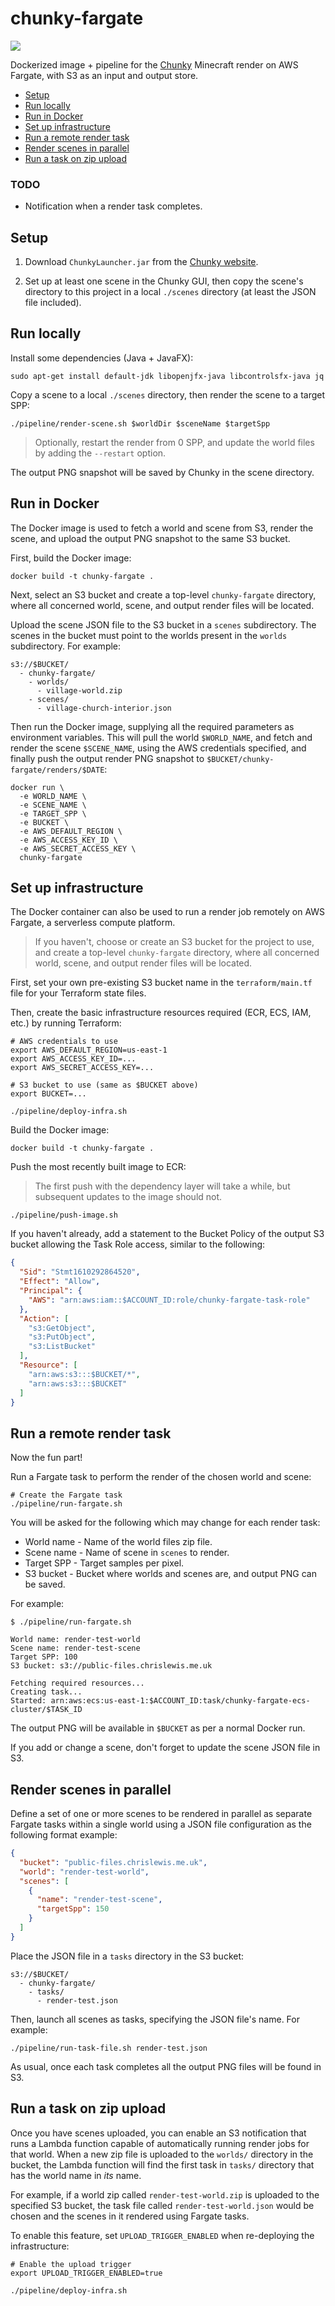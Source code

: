 # chunky-fargate

![](sample.png)

Dockerized image + pipeline for the [Chunky](https://chunky.llbit.se/) Minecraft
render on AWS Fargate, with S3 as an input and output store.

* [Setup](#setup)
* [Run locally](#run-locally)
* [Run in Docker](#run-in-docker)
* [Set up infrastructure](#set-up-infrastructure)
* [Run a remote render task](#run-a-remote-render-task)
* [Render scenes in parallel](#render-scenes-in-parallel)
* [Run a task on zip upload](#run-a-task-on-zip-upload)

### TODO

- Notification when a render task completes.


## Setup

1. Download `ChunkyLauncher.jar` from the
[Chunky website](https://chunky.llbit.se/).

2. Set up at least one scene in the Chunky GUI, then copy the scene's directory
   to this project in a local `./scenes` directory
   (at least the JSON file included).


## Run locally

Install some dependencies (Java + JavaFX):

```shell
sudo apt-get install default-jdk libopenjfx-java libcontrolsfx-java jq
```

Copy a scene to a local `./scenes` directory, then render the scene to a target
SPP:

```shell
./pipeline/render-scene.sh $worldDir $sceneName $targetSpp
```

> Optionally, restart the render from 0 SPP, and update the world files by
> adding the `--restart` option.

The output PNG snapshot will be saved by Chunky in the scene directory.


## Run in Docker

The Docker image is used to fetch a world and scene from S3, render the scene,
and upload the output PNG snapshot to the same S3 bucket.

First, build the Docker image:

```shell
docker build -t chunky-fargate .
```

Next, select an S3 bucket and create a top-level `chunky-fargate` directory,
where all concerned world, scene, and output render files will be located.

Upload the scene JSON file to the S3 bucket in a `scenes` subdirectory. The
scenes in the bucket must point to the worlds present in the `worlds`
subdirectory. For example:

```
s3://$BUCKET/
  - chunky-fargate/
    - worlds/
      - village-world.zip
    - scenes/
      - village-church-interior.json
```

Then run the Docker image, supplying all the required parameters as environment
variables. This will pull the world `$WORLD_NAME`, and fetch and render
the scene `$SCENE_NAME`, using the AWS credentials specified, and finally push
the output render PNG snapshot to `$BUCKET/chunky-fargate/renders/$DATE`:

```shell
docker run \
  -e WORLD_NAME \
  -e SCENE_NAME \
  -e TARGET_SPP \
  -e BUCKET \
  -e AWS_DEFAULT_REGION \
  -e AWS_ACCESS_KEY_ID \
  -e AWS_SECRET_ACCESS_KEY \
  chunky-fargate
```


## Set up infrastructure

The Docker container can also be used to run a render job remotely on AWS
Fargate, a serverless compute platform.

> If you haven't, choose or create an S3 bucket for the project to use, and
> create a top-level `chunky-fargate` directory, where all concerned world,
> scene, and output render files will be located.

First, set your own pre-existing S3 bucket name in the `terraform/main.tf` file
for your Terraform state files.

Then, create the basic infrastructure resources required (ECR, ECS, IAM, etc.)
by running Terraform:

```shell
# AWS credentials to use
export AWS_DEFAULT_REGION=us-east-1
export AWS_ACCESS_KEY_ID=...
export AWS_SECRET_ACCESS_KEY=...

# S3 bucket to use (same as $BUCKET above)
export BUCKET=...

./pipeline/deploy-infra.sh
```

Build the Docker image:

```shell
docker build -t chunky-fargate .
```

Push the most recently built image to ECR:

> The first push with the dependency layer will take a while, but subsequent
> updates to the image should not.

```shell
./pipeline/push-image.sh
```

If you haven't already, add a statement to the Bucket Policy of the output
S3 bucket allowing the Task Role access, similar to the following:

```json
{
  "Sid": "Stmt1610292864520",
  "Effect": "Allow",
  "Principal": {
    "AWS": "arn:aws:iam::$ACCOUNT_ID:role/chunky-fargate-task-role"
  },
  "Action": [
    "s3:GetObject",
    "s3:PutObject",
    "s3:ListBucket"
  ],
  "Resource": [
    "arn:aws:s3:::$BUCKET/*",
    "arn:aws:s3:::$BUCKET"
  ]
}
```


## Run a remote render task

Now the fun part!

Run a Fargate task to perform the render of the chosen world and scene:

```shell
# Create the Fargate task
./pipeline/run-fargate.sh
```

You will be asked for the following which may change for each render task:

* World name - Name of the world files zip file.
* Scene name - Name of scene in `scenes` to render.
* Target SPP - Target samples per pixel.
* S3 bucket - Bucket where worlds and scenes are, and output PNG can be saved.

For example:

```
$ ./pipeline/run-fargate.sh

World name: render-test-world
Scene name: render-test-scene
Target SPP: 100
S3 bucket: s3://public-files.chrislewis.me.uk

Fetching required resources...
Creating task...
Started: arn:aws:ecs:us-east-1:$ACCOUNT_ID:task/chunky-fargate-ecs-cluster/$TASK_ID
```

The output PNG will be available in `$BUCKET` as per a normal Docker run.

If you add or change a scene, don't forget to update the scene JSON file in S3.


## Render scenes in parallel

Define a set of one or more scenes to be rendered in parallel as separate
Fargate tasks within a single world using a JSON file configuration as the
following format example:

```json
{
  "bucket": "public-files.chrislewis.me.uk",
  "world": "render-test-world",
  "scenes": [
    {
      "name": "render-test-scene",
      "targetSpp": 150
    }
  ]
}
```

Place the JSON file in a `tasks` directory in the S3 bucket:

```
s3://$BUCKET/
  - chunky-fargate/
    - tasks/
      - render-test.json
```

Then, launch all scenes as tasks, specifying the JSON file's name. For example:

```shell
./pipeline/run-task-file.sh render-test.json
```

As usual, once each task completes all the output PNG files will be found in S3.


## Run a task on zip upload

Once you have scenes uploaded, you can enable an S3 notification that runs a
Lambda function capable of automatically running render jobs for that world.
When a new zip file is uploaded to the `worlds/` directory in the bucket, the
Lambda function will find the first task in `tasks/` directory that has the
world name in _its_ name.

For example, if a world zip called `render-test-world.zip` is uploaded to the
specified S3 bucket, the task file called `render-test-world.json` would be
chosen and the scenes in it rendered using Fargate tasks.

To enable this feature, set `UPLOAD_TRIGGER_ENABLED` when re-deploying the
infrastructure:

```shell
# Enable the upload trigger
export UPLOAD_TRIGGER_ENABLED=true

./pipeline/deploy-infra.sh
```
